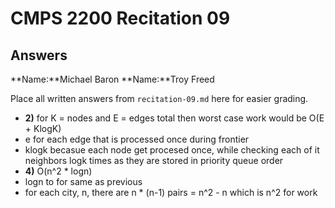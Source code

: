 # CMPS 2200 Recitation 09

## Answers

**Name:**Michael Baron
**Name:**Troy Freed


Place all written answers from `recitation-09.md` here for easier grading.



- **2)**
for K = nodes and E = edges total then worst case work would be O(E + KlogK)
- e for each edge that is processed once during frontier 
- klogk becasue each node get procesed once, while checking each of it neighbors logk times as they are stored in priority queue order 
- **4)**
O(n^2 * logn)
- logn to for same as previous
- for each city, n, there are n * (n-1) pairs = n^2 - n which is n^2 for work
